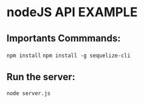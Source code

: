 # nodeJS API EXAMPLE

## Importants Commmands:

`npm install`
`npm install -g sequelize-cli`

## Run the server:
`node server.js`
